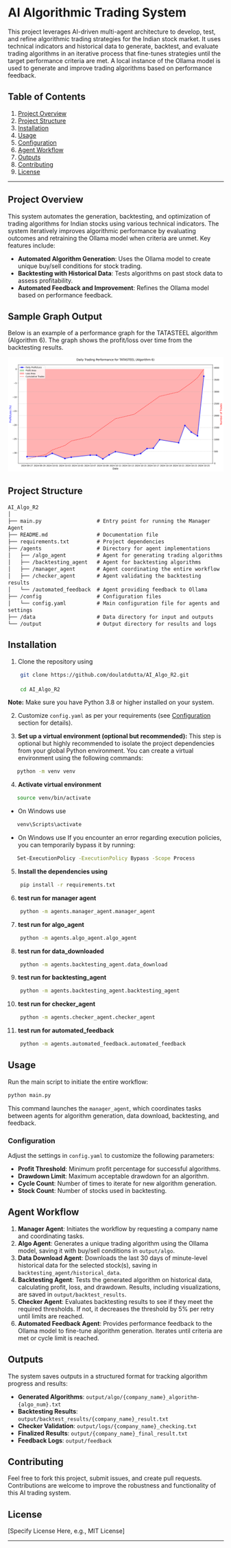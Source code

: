 
# AI Algorithmic Trading System

This project leverages AI-driven multi-agent architecture to develop, test, and refine algorithmic trading strategies for the Indian stock market. It uses technical indicators and historical data to generate, backtest, and evaluate trading algorithms in an iterative process that fine-tunes strategies until the target performance criteria are met. A local instance of the Ollama model is used to generate and improve trading algorithms based on performance feedback.

## Table of Contents

1. [Project Overview](#project-overview)
2. [Project Structure](#project-structure)
3. [Installation](#installation)
4. [Usage](#usage)
5. [Configuration](#configuration)
6. [Agent Workflow](#agent-workflow)
7. [Outputs](#outputs)
8. [Contributing](#contributing)
9. [License](#license)

---

## Project Overview

This system automates the generation, backtesting, and optimization of trading algorithms for Indian stocks using various technical indicators. The system iteratively improves algorithmic performance by evaluating outcomes and retraining the Ollama model when criteria are unmet. Key features include:

- **Automated Algorithm Generation**: Uses the Ollama model to create unique buy/sell conditions for stock trading.
- **Backtesting with Historical Data**: Tests algorithms on past stock data to assess profitability.
- **Automated Feedback and Improvement**: Refines the Ollama model based on performance feedback.

## Sample Graph Output

Below is an example of a performance graph for the TATASTEEL algorithm (Algorithm 6). The graph shows the profit/loss over time from the backtesting results.

![TATASTEEL Algorithm Performance](output/TATASTEEL_algorithm-6_performance.png)


## Project Structure

```plaintext
AI_Algo_R2
│
├── main.py                  # Entry point for running the Manager Agent
├── README.md                # Documentation file
├── requirements.txt         # Project dependencies
├── /agents                  # Directory for agent implementations
│   ├── /algo_agent          # Agent for generating trading algorithms
│   ├── /backtesting_agent   # Agent for backtesting algorithms
│   ├── /manager_agent       # Agent coordinating the entire workflow
│   ├── /checker_agent       # Agent validating the backtesting results
│   └── /automated_feedback  # Agent providing feedback to Ollama
├── /config                  # Configuration files
│   └── config.yaml          # Main configuration file for agents and settings
├── /data                    # Data directory for input and outputs
└── /output                  # Output directory for results and logs
```


**Installation**
--------------

1. Clone the repository using 

```bash
    git clone https://github.com/doulatdutta/AI_Algo_R2.git

    cd AI_Algo_R2

```
**Note:** Make sure you have Python 3.8 or higher installed on your system.


2. Customize `config.yaml` as per your requirements (see [Configuration](#configuration) section for details).


3.  **Set up a virtual environment (optional but recommended):** This step is optional but highly recommended to isolate the project dependencies from your global Python environment. You can create a virtual environment using the following commands:

```bash
   python -m venv venv
```

4. **Activate virtual environment**

```bash
   source venv/bin/activate
  ```

* On Windows use 

```bash
   venv\Scripts\activate
``` 

* On Windows use If you encounter an error regarding execution policies, you can temporarily bypass it by running:
```bash
   Set-ExecutionPolicy -ExecutionPolicy Bypass -Scope Process
   ```

5. **Install the dependencies using**

```bash
    pip install -r requirements.txt
```

6. **test run for manager agent**

```bash
    python -m agents.manager_agent.manager_agent
```
7. **test run for algo_agent**

```bash
    python -m agents.algo_agent.algo_agent
```

8. **test run for data_downloaded**

```bash
    python -m agents.backtesting_agent.data_download
```

9. **test run for backtesting_agent**

```bash
    python -m agents.backtesting_agent.backtesting_agent
```

10. **test run for checker_agent**

```bash
    python -m agents.checker_agent.checker_agent
```

11. **test run for automated_feedback**

```bash
    python -m agents.automated_feedback.automated_feedback
```

## Usage

Run the main script to initiate the entire workflow:

```bash
python main.py
```

This command launches the `manager_agent`, which coordinates tasks between agents for algorithm generation, data download, backtesting, and feedback. 

### Configuration

Adjust the settings in `config.yaml` to customize the following parameters:

- **Profit Threshold**: Minimum profit percentage for successful algorithms.
- **Drawdown Limit**: Maximum acceptable drawdown for an algorithm.
- **Cycle Count**: Number of times to iterate for new algorithm generation.
- **Stock Count**: Number of stocks used in backtesting.

## Agent Workflow

1. **Manager Agent**: Initiates the workflow by requesting a company name and coordinating tasks.
2. **Algo Agent**: Generates a unique trading algorithm using the Ollama model, saving it with buy/sell conditions in `output/algo`.
3. **Data Download Agent**: Downloads the last 30 days of minute-level historical data for the selected stock(s), saving in `backtesting_agent/historical_data`.
4. **Backtesting Agent**: Tests the generated algorithm on historical data, calculating profit, loss, and drawdown. Results, including visualizations, are saved in `output/backtest_results`.
5. **Checker Agent**: Evaluates backtesting results to see if they meet the required thresholds. If not, it decreases the threshold by 5% per retry until limits are reached.
6. **Automated Feedback Agent**: Provides performance feedback to the Ollama model to fine-tune algorithm generation. Iterates until criteria are met or cycle limit is reached.

## Outputs

The system saves outputs in a structured format for tracking algorithm progress and results:

- **Generated Algorithms**: `output/algo/{company_name}_algorithm-{algo_num}.txt`
- **Backtesting Results**: `output/backtest_results/{company_name}_result.txt`
- **Checker Validation**: `output/logs/{company_name}_checking.txt`
- **Finalized Results**: `output/{company_name}_final_result.txt`
- **Feedback Logs**: `output/feedback`

## Contributing

Feel free to fork this project, submit issues, and create pull requests. Contributions are welcome to improve the robustness and functionality of this AI trading system.

## License

[Specify License Here, e.g., MIT License]

---
